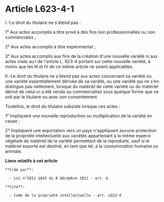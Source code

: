 # Article L623-4-1

I.-Le droit du titulaire ne s'étend pas : 

1° Aux actes accomplis à titre privé à des fins non professionnelles ou non commerciales ; 

2° Aux actes accomplis à titre expérimental ; 

3° Aux actes accomplis aux fins de la création d'une nouvelle variété ni aux actes visés au I de l'article L. 623-4 portant
sur cette nouvelle variété, à moins que les III et IV de ce même article ne soient applicables. 

II.-Le droit du titulaire ne s'étend pas aux actes concernant sa variété ou une variété essentiellement dérivée de sa
variété, ou une variété qui ne s'en distingue pas nettement, lorsque du matériel de cette variété ou du matériel dérivé de
celui-ci a été vendu ou commercialisé sous quelque forme que ce soit par le titulaire ou avec son consentement. 

Toutefois, le droit du titulaire subsiste lorsque ces actes : 

1° Impliquent une nouvelle reproduction ou multiplication de la variété en cause ; 

2° Impliquent une exportation vers un pays n'appliquant aucune protection de la propriété intellectuelle aux variétés
appartenant à la même espèce végétale de matériel de la variété permettant de la reproduire, sauf si le matériel exporté est
destiné, en tant que tel, à la consommation humaine ou animale.

**Liens relatifs à cet article**

	**Créé par**:

	  - Loi n°2011-1843 du 8 décembre 2011 - art. 6

	**Cite**:

	  - Code de la propriété intellectuelle - art. L623-4
